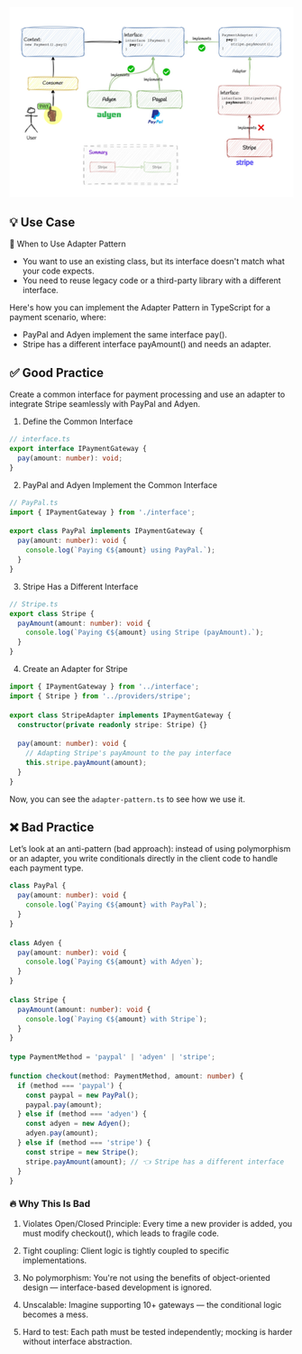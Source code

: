 ![adapter-design-pattern](../../assets/adapter-pattern.jpg)

## 💡 Use Case

🧠 When to Use Adapter Pattern

- You want to use an existing class, but its interface doesn't match what your code expects.
- You need to reuse legacy code or a third-party library with a different interface.

Here's how you can implement the Adapter Pattern in TypeScript for a payment scenario, where:

- PayPal and Adyen implement the same interface pay().
- Stripe has a different interface payAmount() and needs an adapter.


## ✅ Good Practice

Create a common interface for payment processing and use an adapter to integrate Stripe seamlessly with PayPal and Adyen.

1. Define the Common Interface
   
```ts
// interface.ts
export interface IPaymentGateway {
  pay(amount: number): void;
}
```

2. PayPal and Adyen Implement the Common Interface

```ts
// PayPal.ts
import { IPaymentGateway } from './interface';

export class PayPal implements IPaymentGateway {
  pay(amount: number): void {
    console.log(`Paying €${amount} using PayPal.`);
  }
}
```

3. Stripe Has a Different Interface

```ts
// Stripe.ts
export class Stripe {
  payAmount(amount: number): void {
    console.log(`Paying €${amount} using Stripe (payAmount).`);
  }
}
```

4. Create an Adapter for Stripe

```ts
import { IPaymentGateway } from '../interface';
import { Stripe } from '../providers/stripe';

export class StripeAdapter implements IPaymentGateway {
  constructor(private readonly stripe: Stripe) {}

  pay(amount: number): void {
    // Adapting Stripe's payAmount to the pay interface
    this.stripe.payAmount(amount);
  }
}
```

Now, you can see the `adapter-pattern.ts` to see how we use it.


## ❌ Bad Practice

Let’s look at an anti-pattern (bad approach): instead of using polymorphism or an adapter, you write conditionals directly in the client code to handle each payment type.

```ts
class PayPal {
  pay(amount: number): void {
    console.log(`Paying €${amount} with PayPal`);
  }
}

class Adyen {
  pay(amount: number): void {
    console.log(`Paying €${amount} with Adyen`);
  }
}

class Stripe {
  payAmount(amount: number): void {
    console.log(`Paying €${amount} with Stripe`);
  }
}

type PaymentMethod = 'paypal' | 'adyen' | 'stripe';

function checkout(method: PaymentMethod, amount: number) {
  if (method === 'paypal') {
    const paypal = new PayPal();
    paypal.pay(amount);
  } else if (method === 'adyen') {
    const adyen = new Adyen();
    adyen.pay(amount);
  } else if (method === 'stripe') {
    const stripe = new Stripe();
    stripe.payAmount(amount); // 👈 Stripe has a different interface
  }
}
```

### 🔥 Why This Is Bad

1. Violates Open/Closed Principle: Every time a new provider is added, you must modify checkout(), which leads to fragile code.

2. Tight coupling: Client logic is tightly coupled to specific implementations.

3. No polymorphism: You're not using the benefits of object-oriented design — interface-based development is ignored.

4. Unscalable: Imagine supporting 10+ gateways — the conditional logic becomes a mess.

5. Hard to test: Each path must be tested independently; mocking is harder without interface abstraction.


